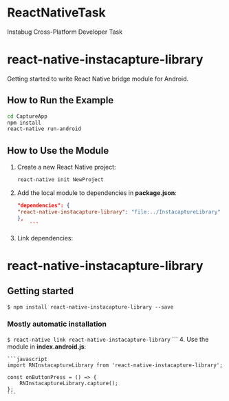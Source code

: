 # ReactNativeTask
Instabug Cross-Platform Developer Task

# react-native-instacapture-library

Getting started to write React Native bridge module for Android.

## How to Run the Example

```bash
cd CaptureApp
npm install
react-native run-android
```

## How to Use the Module
1. Create a new React Native project:

    ```bash
    react-native init NewProject
2. Add the local module to dependencies in **package.json**: 

    ```json
    "dependencies": {
    "react-native-instacapture-library": "file:../InstacaptureLibrary"
    },
        ```

3. Link dependencies:

# react-native-instacapture-library

## Getting started

`$ npm install react-native-instacapture-library --save`

### Mostly automatic installation

`$ react-native link react-native-instacapture-library`
    ```
4. Use the module in **index.android.js**:

    ```javascript
    import RNInstacaptureLibrary from 'react-native-instacapture-library';

    const onButtonPress = () => {
        RNInstacaptureLibrary.capture();
    };
    ```
